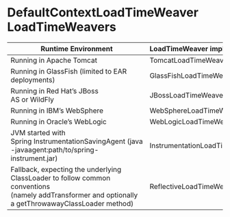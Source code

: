 # DefaultContextLoadTimeWeaver LoadTimeWeavers

Runtime Environment|LoadTimeWeaver implementation
--|--
Running in Apache Tomcat|TomcatLoadTimeWeaver
Running in GlassFish (limited to EAR deployments)|GlassFishLoadTimeWeaver
Running in Red Hat’s JBoss AS or WildFly|JBossLoadTimeWeaver
Running in IBM’s WebSphere|WebSphereLoadTimeWeaver
Running in Oracle’s WebLogic|WebLogicLoadTimeWeaver
JVM started with Spring InstrumentationSavingAgent (java &#45;javaagent&#58;path&#47;to&#47;spring&#45;instrument.jar)|InstrumentationLoadTimeWeaver
Fallback, expecting the underlying ClassLoader to follow common conventions (namely addTransformer and optionally a getThrowawayClassLoader method)|ReflectiveLoadTimeWeaver
